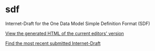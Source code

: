# sdf
Internet-Draft for the One Data Model Simple Definition Format (SDF)

[View the generated HTML of the current editors' version][sdf.html]

[Find the most recent submitted Internet-Draft][I-D]

[sdf.html]: https://raw.githack.com/cabo/sdf/master/sdf.html
[I-D]: https://www.ietf.org/id/draft-onedm-t2trg-sdf-00.html
